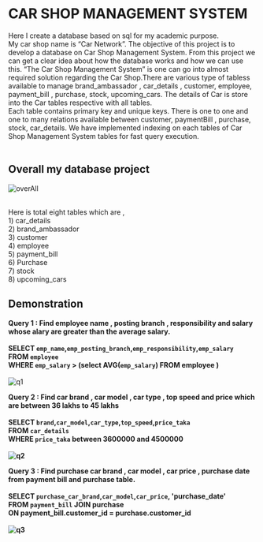 # CAR SHOP MANAGEMENT SYSTEM
Here I create a database based on sql for my academic purpose. <br>
My car shop name is “Car Network”. The objective of this project is to develop a database on Car Shop Management System. From this project we can get a clear idea
about how the database works and how we can use this. 
“The Car Shop Management System” is one can go into almost required solution regarding the Car Shop.There are various type of tabless available to manage brand_ambassador ,
car_details , customer, employee, payment_bill , purchase, stock, upcoming_cars. The details of Car is store into the Car tables respective with all tables. <br>
Each table contains primary key and unique keys. There is one to one and one to many relations available between customer, paymentBill ,
purchase, stock, car_details. We have implemented indexing on each tables of Car Shop Management System tables for fast query execution.
<br> <br>
## Overall my database project 
![overAll](https://user-images.githubusercontent.com/64780532/119836894-ec0d7e80-bf23-11eb-8ca1-9b22c882069f.png)

<br>
Here is total eight tables which are , <br>
1) car_details <br>
2) brand_ambassador <br>
3) customer <br>
4) employee <br>
5) payment_bill <br>
6) Purchase <br>
7) stock  <br>
8) upcoming_cars <br>


## Demonstration
<b> Query 1 : Find employee name , posting branch , responsibility and salary whose alary are greater than the average salary. </b>
<br> <br>
<strong>
SELECT `emp_name`,`emp_posting_branch`,`emp_responsibility`,`emp_salary` <br>
FROM `employee` <br>
WHERE `emp_salary` > (select AVG(`emp_salary`) FROM employee ) <br>
</strong>
<br>
![q1](https://user-images.githubusercontent.com/64780532/119839651-237d2a80-bf26-11eb-8e53-355d5b9e1a40.png)
<br>

<b> Query 2 : Find car brand , car model , car type , top speed and price which are between 36 lakhs to 45 lakhs  </b>
<br> <br>
<strong>
SELECT `brand`,`car_model`,`car_type`,`top_speed`,`price_taka` <br>
FROM `car_details` <br>
WHERE `price_taka` between 3600000 and 4500000 <br>
<strong>
<br>
![q2](https://user-images.githubusercontent.com/64780532/119840232-9dadaf00-bf26-11eb-9099-905b13f8629a.png)
<br>

<b> Query 3 : Find purchase car brand , car model , car price , purchase date from payment bill and purchase table.  </b> 
<br> <br>
<strong>
SELECT `purchase_car_brand`,`car_model`,`car_price`, 'purchase_date' <br>
FROM `payment_bill` JOIN purchase <br>
ON payment_bill.customer_id = purchase.customer_id <br>
</strong>
<br>
![q3](https://user-images.githubusercontent.com/64780532/119841159-655aa080-bf27-11eb-9407-26f5787d720d.png)
<br>





